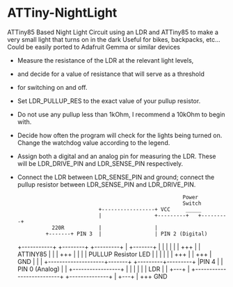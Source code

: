 # ATTiny-NightLight
ATTiny85 Based Night Light
Circuit using an LDR and ATTiny85 to make a very small light that turns on in the dark
Useful for bikes, backpacks, etc... Could be easily ported to Adafruit Gemma or similar devices

 *  Measure the resistance of the LDR at the relevant light levels, 
 *  and decide for a value of resistance that will serve as a threshold 
 *  for switching on and off.
 *  Set LDR_PULLUP_RES to the exact value of your pullup resistor.
 *  Do not use any pullup less than 1kOhm, I recommend a 10kOhm to begin with.
 *  Decide how often the program will check for the lights being turned on. Change the watchdog value according to the legend. 
 *  Assign both a digital and an analog pin for measuring the LDR. These will be LDR_DRIVE_PIN and  LDR_SENSE_PIN respectively. 
 *  Connect the LDR between LDR_SENSE_PIN and ground; connect the pullup resistor between LDR_SENSE_PIN and LDR_DRIVE_PIN.
                                                             
                                                             Power
                                                             Switch
                                  +-----------------+ VCC     _____
                                  |                 +---------+   +---------+
                   220R           |                 |
                 +-------+ PIN 3  |                 | PIN 2 (Digital)
     +-----------+       +--------+                 +---------+
     |           +-------+        |                 |         |
     |                            |                 |        +++
     |                            |    ATTINY85     |        | |
    +++                           |                 |        | | PULLUP Resistor
LED | |                           |                 |        | |
    +++                           |                 |        +++
     |                      GND   |                 |         |
     +--------------------+-------+                 +---------+---------+
                          |PIN 4  |                 | PIN 0 (Analog)    |
                          |       +-----------------+                   |
                          |                                             |
                          |                                             |
                          |                           LDR               |
                          |                          +---+              |
                          +--------------------------+   +--------------+
                          |                          +---+
                          |
                         +++
                         GND
